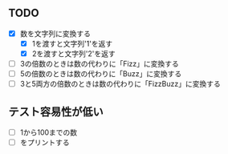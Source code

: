 ## TODO
- [x] 数を文字列に変換する
    - [x] 1を渡すと文字列'1'を返す
    - [x] 2を渡すと文字列'2'を返す
- [ ] 3の倍数のときは数の代わりに「Fizz」に変換する
- [ ] 5の倍数のときは数の代わりに「Buzz」に変換する
- [ ] 3と5両方の倍数のときは数の代わりに「FizzBuzz」に変換する

## テスト容易性が低い
- [ ] 1から100までの数
- [ ] をプリントする
